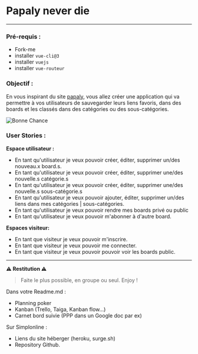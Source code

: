 # Papaly never die 
___ 

### Pré-requis :
- Fork-me
- installer `vue-cli@3`
- installer `vuejs`
- installer `vue-routeur`

### Objectif :

En vous inspirant du site [papaly](https://papaly.com), vous allez créer une application qui va permettre à vos utilisateurs de sauvegarder leurs liens favoris, dans des boards et les classés dans des catégories ou des sous-catégories.

![Bonne Chance](https://media.giphy.com/media/pDgHg2Lcju3Ty/giphy.gif)

### User Stories :

**Espace utilisateur :**

- En tant qu'utilisateur je veux pouvoir créer, éditer, supprimer un/des nouveau.x board.s.
- En tant qu'utilisateur je veux pouvoir créer, éditer, supprimer une/des nouvelle.s catégorie.s 
- En tant qu'utilisateur je veux pouvoir créer, éditer, supprimer une/des nouvelle.s sous-catégorie.s
- En tant qu'utilisateur je veux pouvoir ajouter, éditer, supprimer un/des liens dans mes catégories | sous-catégories.
- En tant qu'utilisateur je veux pouvoir rendre mes boards privé ou public
- En tant qu'utilisateur je veux pouvoir m'abonner à d'autre board.

**Espaces visiteur:**

- En tant que visiteur je veux pouvoir m'inscrire.
- En tant que visiteur je veux pouvoir me connecter.
- En tant que visiteur je veux pouvoir pouvoir voir les boards public.

___

**⚠ Restitution ⚠**

> Faite le plus possible, en groupe ou seul.
> Enjoy ! 

Dans votre Readme.md :

- Planning poker
- Kanban (Trello, Taiga, Kanban flow...)
- Carnet bord suivie (PPP dans un Google doc par ex) 

Sur Simplonline :
- Liens du site héberger (heroku, surge.sh)
- Repository Github.
